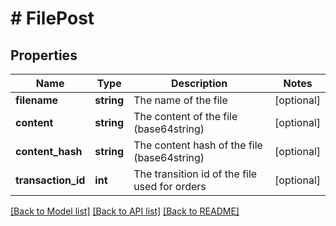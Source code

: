# # FilePost

## Properties

Name | Type | Description | Notes
------------ | ------------- | ------------- | -------------
**filename** | **string** | The name of the file | [optional]
**content** | **string** | The content of the file (base64string) | [optional]
**content_hash** | **string** | The content hash of the file (base64string) | [optional]
**transaction_id** | **int** | The transition id of the file used for orders | [optional]

[[Back to Model list]](../../README.md#models) [[Back to API list]](../../README.md#endpoints) [[Back to README]](../../README.md)
